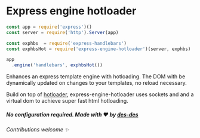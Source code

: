 # Express engine hotloader

```js
const app = require('express')()
const server = require('http').Server(app)

const exphbs  = require('express-handlebars')
const exphbsHot = require('express-engine-hotloader')(server, exphbs)

app
  .engine('handlebars', exphbsHot())
```

Enhances an express template engine with hotloading. The DOM with be dynamically updated on changes to your templates, no reload necessary.

Build on top of [hotloader](https://github.com/des-des/hotloader), express-engine-hotloader uses sockets and and a virtual dom to achieve super fast html hotloading.

##### No configuration required. Made with :heart: by [des-des](https://github.com/des-des)

###### Contributions welcome :sparkles: 
